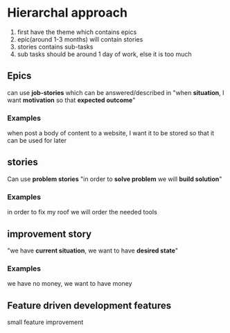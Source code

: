 # Hierarchal approach
1. first have the theme which contains epics
2. epic(around 1-3 months) will contain stories
3. stories contains sub-tasks
4. sub tasks should be around 1 day of work, else it is too much
## Epics
can use **job-stories** which can be answered/described in
"when **situation**, I want **motivation** so that **expected outcome**"
### Examples
when post a body of content to a website, I want it to be stored so that it can be used for later
## stories
Can use **problem stories**
"in order to **solve problem** we will **build solution**"
### Examples
in order to fix my roof we will order the needed tools
## improvement story
"we have **current situation**, we want to have **desired state**"
### Examples
we have no money, we want to have money 
## Feature driven development features
small feature improvement
